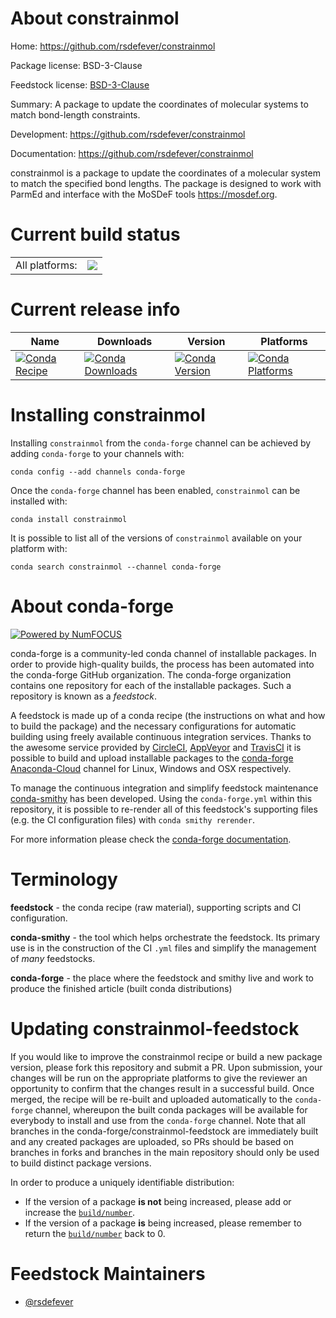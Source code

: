 About constrainmol
==================

Home: https://github.com/rsdefever/constrainmol

Package license: BSD-3-Clause

Feedstock license: [BSD-3-Clause](https://github.com/conda-forge/constrainmol-feedstock/blob/master/LICENSE.txt)

Summary: A package to update the coordinates of molecular systems to match bond-length constraints.

Development: https://github.com/rsdefever/constrainmol

Documentation: https://github.com/rsdefever/constrainmol

constrainmol is a package to update the coordinates of a molecular
system to match the specified bond lengths. The package is designed
to work with ParmEd and interface with the MoSDeF tools <https://mosdef.org>.


Current build status
====================


<table><tr><td>All platforms:</td>
    <td>
      <a href="https://dev.azure.com/conda-forge/feedstock-builds/_build/latest?definitionId=11170&branchName=master">
        <img src="https://dev.azure.com/conda-forge/feedstock-builds/_apis/build/status/constrainmol-feedstock?branchName=master">
      </a>
    </td>
  </tr>
</table>

Current release info
====================

| Name | Downloads | Version | Platforms |
| --- | --- | --- | --- |
| [![Conda Recipe](https://img.shields.io/badge/recipe-constrainmol-green.svg)](https://anaconda.org/conda-forge/constrainmol) | [![Conda Downloads](https://img.shields.io/conda/dn/conda-forge/constrainmol.svg)](https://anaconda.org/conda-forge/constrainmol) | [![Conda Version](https://img.shields.io/conda/vn/conda-forge/constrainmol.svg)](https://anaconda.org/conda-forge/constrainmol) | [![Conda Platforms](https://img.shields.io/conda/pn/conda-forge/constrainmol.svg)](https://anaconda.org/conda-forge/constrainmol) |

Installing constrainmol
=======================

Installing `constrainmol` from the `conda-forge` channel can be achieved by adding `conda-forge` to your channels with:

```
conda config --add channels conda-forge
```

Once the `conda-forge` channel has been enabled, `constrainmol` can be installed with:

```
conda install constrainmol
```

It is possible to list all of the versions of `constrainmol` available on your platform with:

```
conda search constrainmol --channel conda-forge
```


About conda-forge
=================

[![Powered by NumFOCUS](https://img.shields.io/badge/powered%20by-NumFOCUS-orange.svg?style=flat&colorA=E1523D&colorB=007D8A)](http://numfocus.org)

conda-forge is a community-led conda channel of installable packages.
In order to provide high-quality builds, the process has been automated into the
conda-forge GitHub organization. The conda-forge organization contains one repository
for each of the installable packages. Such a repository is known as a *feedstock*.

A feedstock is made up of a conda recipe (the instructions on what and how to build
the package) and the necessary configurations for automatic building using freely
available continuous integration services. Thanks to the awesome service provided by
[CircleCI](https://circleci.com/), [AppVeyor](https://www.appveyor.com/)
and [TravisCI](https://travis-ci.com/) it is possible to build and upload installable
packages to the [conda-forge](https://anaconda.org/conda-forge)
[Anaconda-Cloud](https://anaconda.org/) channel for Linux, Windows and OSX respectively.

To manage the continuous integration and simplify feedstock maintenance
[conda-smithy](https://github.com/conda-forge/conda-smithy) has been developed.
Using the ``conda-forge.yml`` within this repository, it is possible to re-render all of
this feedstock's supporting files (e.g. the CI configuration files) with ``conda smithy rerender``.

For more information please check the [conda-forge documentation](https://conda-forge.org/docs/).

Terminology
===========

**feedstock** - the conda recipe (raw material), supporting scripts and CI configuration.

**conda-smithy** - the tool which helps orchestrate the feedstock.
                   Its primary use is in the construction of the CI ``.yml`` files
                   and simplify the management of *many* feedstocks.

**conda-forge** - the place where the feedstock and smithy live and work to
                  produce the finished article (built conda distributions)


Updating constrainmol-feedstock
===============================

If you would like to improve the constrainmol recipe or build a new
package version, please fork this repository and submit a PR. Upon submission,
your changes will be run on the appropriate platforms to give the reviewer an
opportunity to confirm that the changes result in a successful build. Once
merged, the recipe will be re-built and uploaded automatically to the
`conda-forge` channel, whereupon the built conda packages will be available for
everybody to install and use from the `conda-forge` channel.
Note that all branches in the conda-forge/constrainmol-feedstock are
immediately built and any created packages are uploaded, so PRs should be based
on branches in forks and branches in the main repository should only be used to
build distinct package versions.

In order to produce a uniquely identifiable distribution:
 * If the version of a package **is not** being increased, please add or increase
   the [``build/number``](https://conda.io/docs/user-guide/tasks/build-packages/define-metadata.html#build-number-and-string).
 * If the version of a package **is** being increased, please remember to return
   the [``build/number``](https://conda.io/docs/user-guide/tasks/build-packages/define-metadata.html#build-number-and-string)
   back to 0.

Feedstock Maintainers
=====================

* [@rsdefever](https://github.com/rsdefever/)


